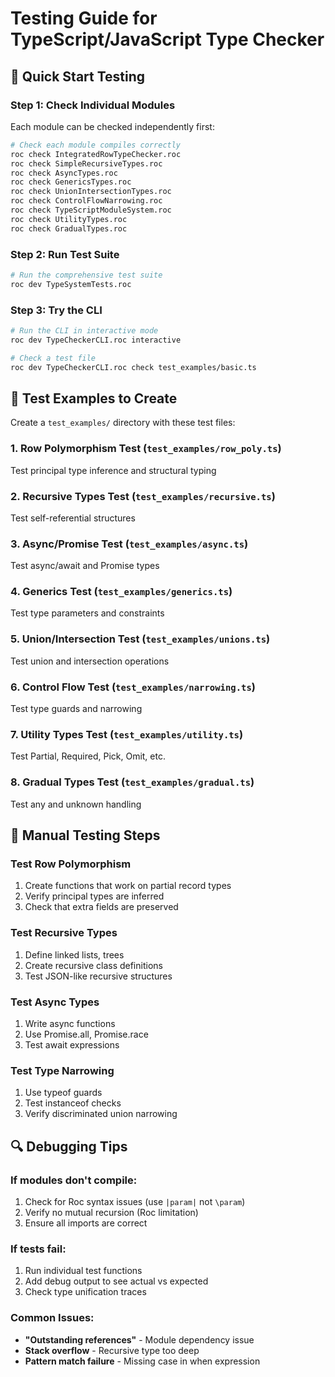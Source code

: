 # Testing Guide for TypeScript/JavaScript Type Checker

## 🚀 Quick Start Testing

### Step 1: Check Individual Modules
Each module can be checked independently first:

```bash
# Check each module compiles correctly
roc check IntegratedRowTypeChecker.roc
roc check SimpleRecursiveTypes.roc
roc check AsyncTypes.roc
roc check GenericsTypes.roc
roc check UnionIntersectionTypes.roc
roc check ControlFlowNarrowing.roc
roc check TypeScriptModuleSystem.roc
roc check UtilityTypes.roc
roc check GradualTypes.roc
```

### Step 2: Run Test Suite
```bash
# Run the comprehensive test suite
roc dev TypeSystemTests.roc
```

### Step 3: Try the CLI
```bash
# Run the CLI in interactive mode
roc dev TypeCheckerCLI.roc interactive

# Check a test file
roc dev TypeCheckerCLI.roc check test_examples/basic.ts
```

## 📝 Test Examples to Create

Create a `test_examples/` directory with these test files:

### 1. Row Polymorphism Test (`test_examples/row_poly.ts`)
Test principal type inference and structural typing

### 2. Recursive Types Test (`test_examples/recursive.ts`)
Test self-referential structures

### 3. Async/Promise Test (`test_examples/async.ts`)
Test async/await and Promise types

### 4. Generics Test (`test_examples/generics.ts`)
Test type parameters and constraints

### 5. Union/Intersection Test (`test_examples/unions.ts`)
Test union and intersection operations

### 6. Control Flow Test (`test_examples/narrowing.ts`)
Test type guards and narrowing

### 7. Utility Types Test (`test_examples/utility.ts`)
Test Partial, Required, Pick, Omit, etc.

### 8. Gradual Types Test (`test_examples/gradual.ts`)
Test any and unknown handling

## 🧪 Manual Testing Steps

### Test Row Polymorphism
1. Create functions that work on partial record types
2. Verify principal types are inferred
3. Check that extra fields are preserved

### Test Recursive Types
1. Define linked lists, trees
2. Create recursive class definitions
3. Test JSON-like recursive structures

### Test Async Types
1. Write async functions
2. Use Promise.all, Promise.race
3. Test await expressions

### Test Type Narrowing
1. Use typeof guards
2. Test instanceof checks
3. Verify discriminated union narrowing

## 🔍 Debugging Tips

### If modules don't compile:
1. Check for Roc syntax issues (use `|param|` not `\param`)
2. Verify no mutual recursion (Roc limitation)
3. Ensure all imports are correct

### If tests fail:
1. Run individual test functions
2. Add debug output to see actual vs expected
3. Check type unification traces

### Common Issues:
- **"Outstanding references"** - Module dependency issue
- **Stack overflow** - Recursive type too deep
- **Pattern match failure** - Missing case in when expression